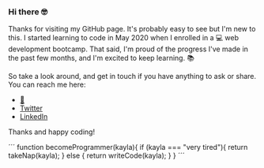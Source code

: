 ### Hi there 🤓

Thanks for visiting my GitHub page. It's probably easy to see but I'm new to this. I started learning to code in May 2020 when I enrolled in a 💻 web development bootcamp. That said, I'm proud of the progress I've made in the past few months, and I'm excited to keep learning. 📚

So take a look around, and get in touch if you have anything to ask or share. You can reach me here:

- [📧](mailto:kayla.crane@gmail.com)
- [Twitter](https://twitter.com/KaylaJCrane)
- [LinkedIn](https://www.linkedin.com/in/kaylacrane/)

Thanks and happy coding!

´´´
function becomeProgrammer(kayla){
    if (kayla === "very tired"){
    return takeNap(kayla);
    } else {
    return writeCode(kayla);
    }
 }
 ´´´
